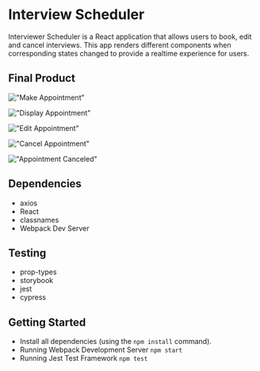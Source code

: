 # Interview Scheduler

Interviewer Scheduler is a React application that allows users to book, edit and cancel interviews. This app renders different components when corresponding states changed to provide a realtime experience for users.

## Final Product

!["Make Appointment"](https://github.com/Allenzzp/scheduler/public/docs/Make-appointment.png)

!["Display Appointment"](https://github.com/Allenzzp/scheduler/public/docs/Display-appointment.png)

!["Edit Appointment"](https://github.com/Allenzzp/scheduler/public/docs/Edit-Appointment.png)

!["Cancel Appointment"](https://github.com/Allenzzp/scheduler/public/docs/Cancel-appointment-confirm.png)

!["Appointment Canceled"](https://github.com/Allenzzp/scheduler/public/docs/Appointment-canceled.png)

## Dependencies

- axios
- React
- classnames
- Webpack Dev Server

## Testing

- prop-types
- storybook
- jest
- cypress

## Getting Started

- Install all dependencies (using the `npm install` command).
- Running Webpack Development Server
  `npm start`
- Running Jest Test Framework
  `npm test`


